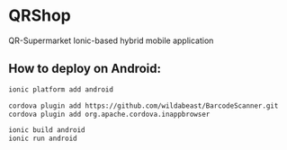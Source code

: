 # QRShop
QR-Supermarket Ionic-based hybrid mobile application

## How to deploy on Android:

```bash
ionic platform add android

cordova plugin add https://github.com/wildabeast/BarcodeScanner.git
cordova plugin add org.apache.cordova.inappbrowser

ionic build android
ionic run android
```
